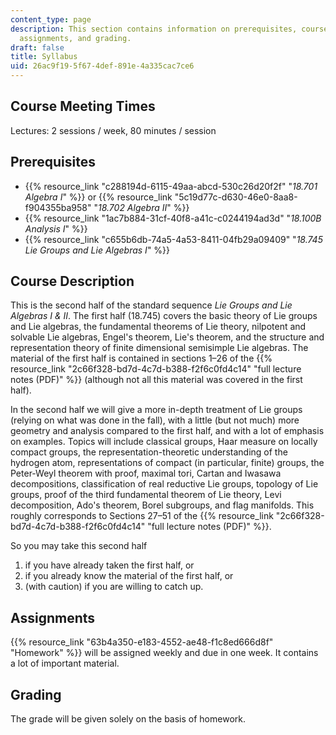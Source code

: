 ```yaml
---
content_type: page
description: This section contains information on prerequisites, course overview,
  assignments, and grading.
draft: false
title: Syllabus
uid: 26ac9f19-5f67-4def-891e-4a335cac7ce6
---
```

## Course Meeting Times

Lectures: 2 sessions / week, 80 minutes / session

## Prerequisites

- {{% resource_link "c288194d-6115-49aa-abcd-530c26d20f2f" "*18.701 Algebra I*" %}} or {{% resource_link "5c19d77c-d630-46e0-8aa8-f904355ba958" "*18.702 Algebra II*" %}}
- {{% resource_link "1ac7b884-31cf-40f8-a41c-c0244194ad3d" "*18.100B Analysis I*" %}}
- {{% resource_link "c655b6db-74a5-4a53-8411-04fb29a09409" "*18.745 Lie Groups and Lie Algebras I*" %}}

## Course Description

This is the second half of the standard sequence *Lie Groups and Lie Algebras I & II*. The first half (18.745) covers the basic theory of Lie groups and Lie algebras, the fundamental theorems of Lie theory, nilpotent and solvable Lie algebras, Engel's theorem, Lie's theorem, and the structure and representation theory of finite dimensional semisimple Lie algebras. The material of the first half is contained in sections 1–26 of the {{% resource_link "2c66f328-bd7d-4c7d-b388-f2f6c0fd4c14" "full lecture notes (PDF)" %}} (although not all this material was covered in the first half).

In the second half we will give a more in-depth treatment of Lie groups (relying on what was done in the fall), with a little (but not much) more geometry and analysis compared to the first half, and with a lot of emphasis on examples. Topics will include classical groups, Haar measure on locally compact groups, the representation-theoretic understanding of the hydrogen atom, representations of compact (in particular, finite) groups, the Peter-Weyl theorem with proof, maximal tori, Cartan and Iwasawa decompositions, classification of real reductive Lie groups, topology of Lie groups, proof of the third fundamental theorem of Lie theory, Levi decomposition, Ado's theorem, Borel subgroups, and flag manifolds. This roughly corresponds to Sections 27–51 of the {{% resource_link "2c66f328-bd7d-4c7d-b388-f2f6c0fd4c14" "full lecture notes (PDF)" %}}. 

So you may take this second half

1. if you have already taken the first half, or
2. if you already know the material of the first half, or
3. (with caution) if you are willing to catch up.

## Assignments

{{% resource_link "63b4a350-e183-4552-ae48-f1c8ed666d8f" "Homework" %}} will be assigned weekly and due in one week. It contains a lot of important material.

## Grading

The grade will be given solely on the basis of homework.
